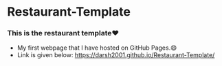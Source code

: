 # Restaurant-Template

### This is the restaurant template:heart:
- My first webpage that I have hosted on GitHub Pages.:smile:
- Link is given below: https://darsh2001.github.io/Restaurant-Template/

